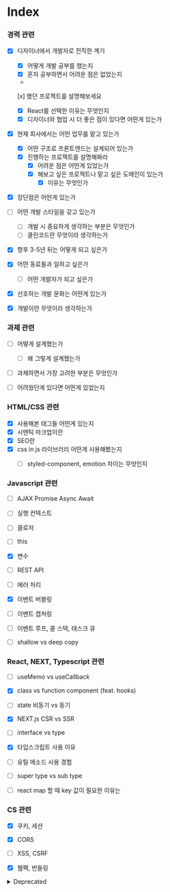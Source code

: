 # Index

### 경력 관련

* [x] 디자이너에서 개발자로 전직한 계기
  * [x] 어떻게 개발 공부를 했는지
  * [x] 혼자 공부하면서 어려운 점은 없었는지
  *  [x]   했던 프로젝트를 설명해보세요
  * [x] React를 선택한 이유는 무엇인지&#x20;
  * [x] 디자이너와 협업 시 더 좋은 점이 있다면 어떤게 있는가
* [x] 현재 회사에서는 어떤 업무를 맡고 있는가
  * [x] 어떤 구조로 프론트엔드는 설계되어 있는가
  * [x] 진행하는 프로젝트를 설명해봐라
    * [x] 어려운 점은 어떤게 있었는가
    * [x] 해보고 싶은 프로젝트나 맡고 싶은 도메인이 있는가
      * [x] 이유는 무엇인가
* [x] 장단점은 어떤게 있는가
* [ ] 어떤 개발 스타일을 갖고 있는가
  * [ ] 개발 시 중요하게 생각하는 부분은 무엇인가
  * [ ] 클린코드란 무엇이라 생각하는가
* [x] 향후 3-5년 뒤는 어떻게 되고 싶은가
* [x] 어떤 동료들과 일하고 싶은가
  * [ ] 어떤 개발자가 되고 싶은가
* [x] 선호하는 개발 문화는 어떤게 있는가
* [x] 개발이란 무엇이라 생각하는가



### 과제 관련

* [ ] 어떻게 설계했는가
  * [ ] 왜 그렇게 설계했는가
* [ ] 과제하면서 가장 고려한 부분은 무엇인가
* [ ] 어려웠던게 있다면 어떤게 있었는지



### HTML/CSS 관련

* [x] 사용해본 태그들 어떤게 있는지
* [x] 시멘틱 마크업이란
* [x] SEO란
* [x] css in js 라이브러리 어떤게 사용해봤는지
  * [ ] styled-component, emotion 차이는 무엇인지



### Javascript 관련

* [ ] AJAX Promise Async Await
* [ ] 실행 컨텍스트
* [ ] 클로저
* [ ] this
* [x] 변수
* [ ] REST API
* [ ] 에러 처리
* [x] 이벤트 버블링
* [ ] 이벤트 캡쳐링
* [ ] 이벤트 루프, 콜 스택, 태스크 큐
* [ ] shallow vs deep copy



### React, NEXT, Typescript 관련

* [ ] useMemo vs useCallback
* [x] class vs function component (feat. hooks)
* [ ] state 비동기 vs 동기
* [x] NEXT.js CSR vs SSR
* [ ] interface vs type
* [x] 타입스크립트 사용 이유
* [ ] 유틸 메소드 사용 경험
* [ ] super type vs sub type
* [ ] react map 할 때 key 값이 필요한 이유는



### CS 관련

* [x] 쿠키, 세션
* [x] CORS
* [ ] XSS, CSRF
* [x] 웹팩, 번들링



<details>

<summary>Deprecated</summary>

* 브라우저 동작 원리
* DOM, Virtual DOM
* CORS
* SSR, CSR, SPA, MPA
* 웹 프로토콜
* 브라우저 저장소(쿠키, 세션, 로컬 스토리지)
* 빌드 시스템(바벨, 풀리픽, 노드, NPM, ES Lint, Prettier, 웹팩, 모듈 번들링
* CI/CD
* TDD, E2E
* OOP, 함수형 프로그래밍
* Async(콜백, 프로미스, async await, 비동기처리&에러 처리 방법)
* Null, Undefined
* This
* 자료구조(해쉬, 트리)
* 재귀, 클로저
* 이벤트 등록&해제, 캡처링&버블링

</details>
